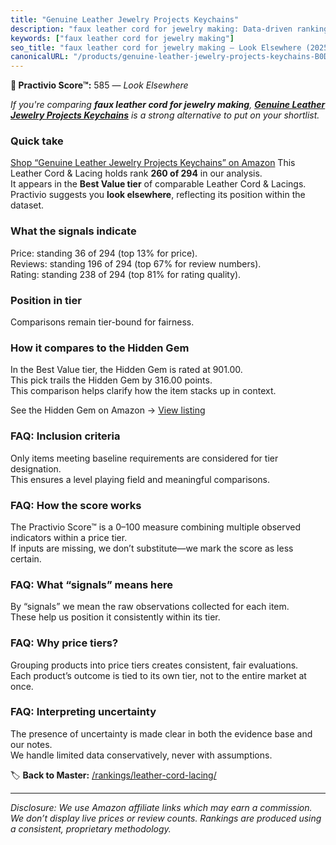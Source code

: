 ```yaml
---
title: "Genuine Leather Jewelry Projects Keychains"
description: "faux leather cord for jewelry making: Data-driven ranking using the Practivio Score™. Positioned by quality, value, demand, findability, momentum."
keywords: ["faux leather cord for jewelry making"]
seo_title: "faux leather cord for jewelry making — Look Elsewhere (2025)"
canonicalURL: "/products/genuine-leather-jewelry-projects-keychains-B0DH2BT518/"
---
```


**🚫 Practivio Score™:** 585 — _Look Elsewhere_


*If you're comparing **faux leather cord for jewelry making**, **[Genuine Leather Jewelry Projects Keychains](https://www.amazon.com/dp/B0DH2BT518?tag=practivio-20)** is a strong alternative to put on your shortlist.*
### Quick take
[Shop “Genuine Leather Jewelry Projects Keychains” on Amazon](https://www.amazon.com/dp/B0DH2BT518?tag=practivio-20)
This Leather Cord & Lacing holds rank **260 of 294** in our analysis.  
It appears in the **Best Value tier** of comparable Leather Cord & Lacings.  
Practivio suggests you **look elsewhere**, reflecting its position within the dataset.

### What the signals indicate
Price: standing 36 of 294 (top 13% for price).  
Reviews: standing 196 of 294 (top 67% for review numbers).  
Rating: standing 238 of 294 (top 81% for rating quality).  

### Position in tier
Comparisons remain tier-bound for fairness.

### How it compares to the Hidden Gem
In the Best Value tier, the Hidden Gem is rated at 901.00.  
This pick trails the Hidden Gem by 316.00 points.  
This comparison helps clarify how the item stacks up in context.  

See the Hidden Gem on Amazon → [View listing](https://www.amazon.com/dp/B08VHSCJ7F?tag=practivio-20)

### FAQ: Inclusion criteria
Only items meeting baseline requirements are considered for tier designation.  
This ensures a level playing field and meaningful comparisons.

### FAQ: How the score works
The Practivio Score™ is a 0–100 measure combining multiple observed indicators within a price tier.  
If inputs are missing, we don’t substitute—we mark the score as less certain.

### FAQ: What “signals” means here
By “signals” we mean the raw observations collected for each item.  
These help us position it consistently within its tier.

### FAQ: Why price tiers?
Grouping products into price tiers creates consistent, fair evaluations.  
Each product’s outcome is tied to its own tier, not to the entire market at once.

### FAQ: Interpreting uncertainty
The presence of uncertainty is made clear in both the evidence base and our notes.  
We handle limited data conservatively, never with assumptions.


🏷️ **Back to Master:** [/rankings/leather-cord-lacing/](/rankings/leather-cord-lacing/)

---
_Disclosure: We use Amazon affiliate links which may earn a commission. We don’t display live prices or review counts. Rankings are produced using a consistent, proprietary methodology._
